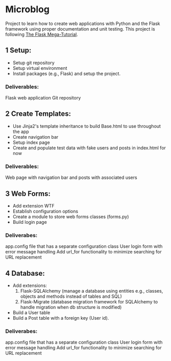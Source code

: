 # Microblog
Project to learn how to create web applications with Python and the Flask framework using proper documentation and unit testing.
This project is following [ The Flask Mega-Tutorial](https://blog.miguelgrinberg.com/post/the-flask-mega-tutorial-part-i-hello-world).
## 1 Setup:
- Setup git repository
- Setup virtual environment
- Install packages (e.g., Flask) and setup the project.
### Deliverables:
Flask web application
Git repository
## 2 Create Templates:
- Use Jinja2's template inheritance to build Base.html to use throughout the app 
- Create navigation bar
- Setup index page
- Create and populate test data with fake users and posts in index.html for now
### Deliverables:
Web page with navigation bar and posts with associated users
## 3 Web Forms:
- Add extension WTF 
- Establish configuration options
- Create a module to store web forms classes (forms.py)
- Build login page
### Deliverabes:
app.config file that has a separate configuration class
User login form with error message handling
Add url_for functionality to minimize searching for URL replacement
## 4 Database:
- Add extensions:
  1. Flask-SQLAlchemy (manage a database using entities e.g., classes, objects and methods instead of tables and SQL)
  2. Flask-Migrate (database migration framework for SQLAlchemy to handle migration when db structure is modified)
- Build a User table
- Build a Post table with a foreign key (User id).
### Deliverabes:
app.config file that has a separate configuration class
User login form with error message handling
Add url_for functionality to minimize searching for URL replacement


